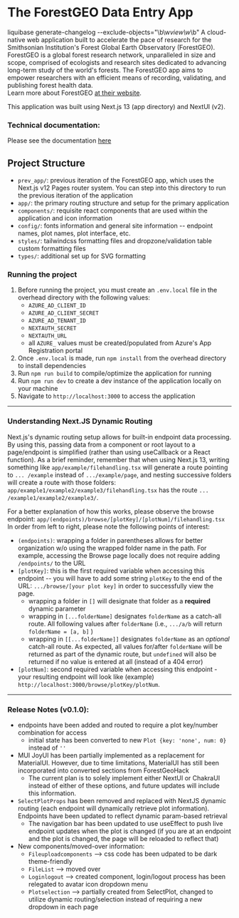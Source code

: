# The ForestGEO Data Entry App

liquibase generate-changelog --exclude-objects="\b\w*view\w*\b"
A cloud-native web application built to accelerate the pace of research for the Smithsonian
Institution's Forest Global Earth Observatory (ForestGEO). ForestGEO is a global forest research
network, unparalleled in size and scope, comprised of ecologists and research sites dedicated to
advancing long-term study of the world's forests. The ForestGEO app aims to empower researchers with
an efficient means of recording, validating, and publishing forest health data.  
Learn more about ForestGEO [at their website](https://www.forestgeo.si.edu/).

This application was built using Next.js 13 (app directory) and NextUI (v2).

### Technical documentation:

Please see the
documentation [here](https://github.com/ForestGeoHack/ForestGEO/wiki/ForestGEO-App-Specification)

## Project Structure

- `prev_app/`: previous iteration of the ForestGEO app, which uses the  
  Next.js v12 Pages router system. You can step into this directory to run the previous iteration of
  the application
- `app/`: the primary routing structure and setup for the primary application
- `components/`: requisite react components that are used within the application and icon
  information
- `config/`: fonts information and general site information -- endpoint names, plot names, plot
  interface, etc.
- `styles/`: tailwindcss formatting files and dropzone/validation table custom formatting files
- `types/`: additional set up for SVG formatting

### Running the project

1. Before running the project, you must create an `.env.local` file in the overhead directory with
   the following values:
    - `AZURE_AD_CLIENT_ID`
    - `AZURE_AD_CLIENT_SECRET`
    - `AZURE_AD_TENANT_ID`
    - `NEXTAUTH_SECRET`
    - `NEXTAUTH_URL`
    - all `AZURE_` values must be created/populated from Azure's App Registration portal
2. Once `.env.local` is made, run `npm install` from the overhead directory to install dependencies
3. Run `npm run build` to compile/optimize the application for running
4. Run `npm run dev` to create a dev instance of the application locally on your machine
5. Navigate to `http://localhost:3000` to access the application

---

### Understanding Next.JS Dynamic Routing

Next.js's dynamic routing setup allows for built-in endpoint data processing. By using this, passing
data from a component or root layout to a page/endpoint is simplified (rather than using useCallback
or a React function). As a brief reminder, remember that when using Next.js 13, writing something
like `app/example/filehandling.tsx` will generate a route pointing to `... /example` instead
of `.../example/page`, and nesting successive folders will create a route with those
folders: `app/example1/example2/example3/filehandling.tsx` has the
route `... /example1/example2/example3/`.

For a better explanation of how this works, please observe the browse
endpoint: `app/(endpoints)/browse/[plotKey]/[plotNum]/filehandling.tsx`<br />
In order from left to right, please note the following points of interest:

- `(endpoints)`: wrapping a folder in parentheses allows for better organization w/o using the
  wrapped folder name in the path. For example, accessing the Browse page locally does not require
  adding `/endpoints/` to the URL
- `[plotKey]`: this is the first required variable when accessing this endpoint -- you will have to
  add some string `plotKey` to the end of the URL: `.../browse/[your plot key]` in order to
  successfully view the page.
    - wrapping a folder in `[]` will designate that folder as a **required** dynamic parameter
    - wrapping in `[...folderName]` designates `folderName` as a catch-all route. All following
      values after `folderName` (i.e., `.../a/b` will return `folderName = [a, b]` )
    - wrapping in `[[...folderName]]` designates `folderName` as an *optional* catch-all route. As
      expected, all values for/after `folderName` will be returned as part of the dynamic route,
      but `undefined` will also be returned if no value is entered at all (instead of a 404 error)
- `[plotNum]`: second required variable when accessing this endpoint - your resulting endpoint will
  look like (example) `http://localhost:3000/browse/plotKey/plotNum`.

---

### Release Notes (v0.1.0):

- endpoints have been added and routed to require a plot key/number combination for access
    - initial state has been converted to new `Plot {key: 'none', num: 0}` instead of `''`
- MUI JoyUI has been partially implemented as a replacement for MaterialUI. However, due to time
  limitations, MaterialUI has still been incorporated into converted sections from ForestGeoHack
    - The current plan is to solely implement either NextUI or ChakraUI instead of either of these
      options, and future updates will include this information.
- `SelectPlotProps` has been removed and replaced with NextJS dynamic routing (each endpoint will
  dynamically retrieve plot information). Endpoints have been updated to reflect dynamic param-based
  retrieval
    - The navigation bar has been updated to use useEffect to push live endpoint updates when the
      plot is changed (if you are at an endpoint and the plot is changed, the page will be reloaded
      to reflect that)
- New components/moved-over information:
    - `Fileuploadcomponents` --> css code has been udpated to be dark theme-friendly
    - `FileList` --> moved over
    - `Loginlogout` --> created component, login/logout process has been relegated to avatar icon
      dropdown menu
    - `Plotselection` --> partially created from SelectPlot, changed to utilize dynamic
      routing/selection instead of requiring a new dropdown in each page